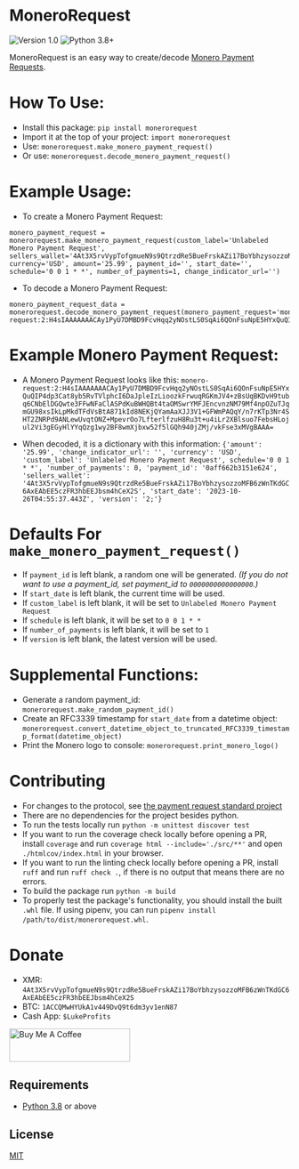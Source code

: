 # MoneroRequest
![Version 1.0](https://img.shields.io/badge/Version-1.0.0-orange.svg)
![Python 3.8+](https://img.shields.io/badge/Python-3.8+-3776ab.svg)

MoneroRequest is an easy way to create/decode [Monero Payment Requests](https://github.com/lukeprofits/Monero_Payment_Request_Standard).


# How To Use:
* Install this package: `pip install monerorequest`
* Import it at the top of your project: `import monerorequest`
* Use: `monerorequest.make_monero_payment_request()`
* Or use: `monerorequest.decode_monero_payment_request()`


# Example Usage:
* To create a Monero Payment Request:
```
monero_payment_request = monerorequest.make_monero_payment_request(custom_label='Unlabeled Monero Payment Request', sellers_wallet='4At3X5rvVypTofgmueN9s9QtrzdRe5BueFrskAZi17BoYbhzysozzoMFB6zWnTKdGC6AxEAbEE5czFR3hbEEJbsm4hCeX2S', currency='USD', amount='25.99', payment_id='', start_date='', schedule='0 0 1 * *', number_of_payments=1, change_indicator_url='')
```

* To decode a Monero Payment Request:
```
monero_payment_request_data = monerorequest.decode_monero_payment_request(monero_payment_request='monero-request:2:H4sIAAAAAAACAy1PyU7DMBD9FcvHqq2yNOstLS0SqAi6QOnFsuNpE5HYxQuQIP4dp3Cat8yb5RvTVlphcI6DaJpleIzLioozkFrwuqRGKmJV4+zBsUqBKDvH9tubq6CNbElDGQwte3FFwNFaClASPdKuBWHQBt4taOMSwrYMFJEncvnzNM79Mf4npOZuTJqmGU98xsIkLpMkdTFdVsBtA871kId8NEKjQYamAaXJJ3V1+GFWmPAQqY/n7rKTp3Nr4SHT2ZNRPd9ANLewUvqtONZ+MpevrOo7LfterlfzuH8Ru3t+u4iLr2XBlsuo7FebsHLojul2Vi3gEGyHlYYqQzg1wy2BF8wmXjbxw52f5lGQh940jZMj/vkFse3xMVgBAAA=')
```

# Example Monero Payment Request:
* A Monero Payment Request looks like this: 
```monero-request:2:H4sIAAAAAAACAy1PyU7DMBD9FcvHqq2yNOstLS0SqAi6QOnFsuNpE5HYxQuQIP4dp3Cat8yb5RvTVlphcI6DaJpleIzLioozkFrwuqRGKmJV4+zBsUqBKDvH9tubq6CNbElDGQwte3FFwNFaClASPdKuBWHQBt4taOMSwrYMFJEncvnzNM79Mf4npOZuTJqmGU98xsIkLpMkdTFdVsBtA871kId8NEKjQYamAaXJJ3V1+GFWmPAQqY/n7rKTp3Nr4SHT2ZNRPd9ANLewUvqtONZ+MpevrOo7LfterlfzuH8Ru3t+u4iLr2XBlsuo7FebsHLojul2Vi3gEGyHlYYqQzg1wy2BF8wmXjbxw52f5lGQh940jZMj/vkFse3xMVgBAAA=```

* When decoded, it is a dictionary with this information: `{'amount': '25.99', 'change_indicator_url': '', 'currency': 'USD', 'custom_label': 'Unlabeled Monero Payment Request', schedule='0 0 1 * *', 'number_of_payments': 0, 'payment_id': '0aff662b3151e624', 'sellers_wallet': '4At3X5rvVypTofgmueN9s9QtrzdRe5BueFrskAZi17BoYbhzysozzoMFB6zWnTKdGC6AxEAbEE5czFR3hbEEJbsm4hCeX2S', 'start_date': '2023-10-26T04:55:37.443Z', 'version': '2;'}`


# Defaults For `make_monero_payment_request()`
* If `payment_id` is left blank, a random one will be generated. *(If you do not want to use a payment_id, set payment_id to `0000000000000000`.)*
* If `start_date` is left blank, the current time will be used.
* If `custom_label` is left blank, it will be set to `Unlabeled Monero Payment Request`
* If `schedule` is left blank, it will be set to `0 0 1 * *`
* If `number_of_payments` is left blank, it will be set to `1`
* If `version` is left blank, the latest version will be used.


# Supplemental Functions: 
* Generate a random payment_id: `monerorequest.make_random_payment_id()`
* Create an RFC3339 timestamp for `start_date` from a datetime object: `monerorequest.convert_datetime_object_to_truncated_RFC3339_timestamp_format(datetime_object)`
* Print the Monero logo to console: `monerorequest.print_monero_logo()`

# Contributing
* For changes to the protocol, see [the payment request standard project](https://github.com/lukeprofits/Monero_Payment_Request_Standard)
* There are no dependencies for the project besides python.
* To run the tests locally run `python -m unittest discover test`
* If you want to run the coverage check locally before opening a PR, install `coverage` and run `coverage html --include='./src/**'` and open `./htmlcov/index.html` in your browser.
* If you want to run the linting check locally before opening a PR, install `ruff` and run `ruff check .`, if there is no output that means there are no errors.
* To build the package run `python -m build`
* To properly test the package's functionality, you should install the built `.whl` file. If using pipenv, you can run `pipenv install /path/to/dist/monerorequest.whl`.

# Donate
- XMR: `4At3X5rvVypTofgmueN9s9QtrzdRe5BueFrskAZi17BoYbhzysozzoMFB6zWnTKdGC6AxEAbEE5czFR3hbEEJbsm4hCeX2S`
- BTC: `1ACCQMwHYUkA1v449DvQ9t6dm3yv1enN87`
- Cash App: `$LukeProfits`
<a href="https://www.buymeacoffee.com/lukeprofits" target="_blank">
  <img src="https://cdn.buymeacoffee.com/buttons/v2/default-yellow.png" alt="Buy Me A Coffee" style="height: 60px !important;width: 217px !important;">
</a><br>

## Requirements
* [Python 3.8](https://www.python.org/downloads/) or above


## License
[MIT](/LICENSE)

